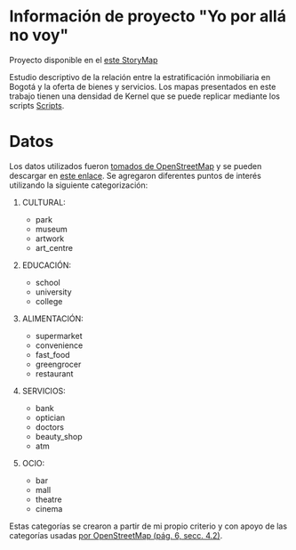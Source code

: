 # Información de proyecto "Yo por allá no voy"

Proyecto disponible en el [este StoryMap](https://storymaps.arcgis.com/stories/589b1e79e9b5454fbd1f0534d548d198)

Estudio descriptivo de la relación entre la estratificación inmobiliaria en Bogotá y la oferta de bienes y servicios. Los mapas presentados en este trabajo tienen una densidad de Kernel que se puede replicar mediante los scripts [Scripts](/Scripts/2-kdensity/arcpy_kdensity.py).
 
# Datos
Los datos utilizados fueron [tomados de OpenStreetMap](https://download.geofabrik.de/south-america/colombia.html#) y se pueden descargar en [este enlace](https://download.geofabrik.de/south-america/colombia-latest-free.shp.zip). Se agregaron diferentes puntos de interés utilizando la siguiente categorización:

1. CULTURAL:
    - park
    - museum
    - artwork
    - art_centre

2. EDUCACIÓN:

    - school
    - university
    - college

3. ALIMENTACIÓN:
    - supermarket
    - convenience
    - fast_food
    - greengrocer
    - restaurant

4. SERVICIOS:
    - bank
    - optician
    - doctors
    - beauty_shop
    - atm

5. OCIO:

    - bar
    - mall
    - theatre
    - cinema
    
Estas categorías se crearon a partir de mi propio criterio y con apoyo de las categorías usadas [por OpenStreetMap (pág. 6, secc. 4.2)](https://download.geofabrik.de/osm-data-in-gis-formats-free.pdf).

